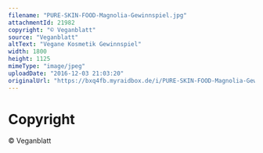 ```yaml
---
filename: "PURE-SKIN-FOOD-Magnolia-Gewinnspiel.jpg"
attachmentId: 21982
copyright: "© Veganblatt"
source: "Veganblatt"
altText: "Vegane Kosmetik Gewinnspiel"
width: 1800
height: 1125
mimeType: "image/jpeg"
uploadDate: "2016-12-03 21:03:20"
originalUrl: "https://bxq4fb.myraidbox.de/i/PURE-SKIN-FOOD-Magnolia-Gewinnspiel.jpg"
---
```


# Copyright

© Veganblatt
